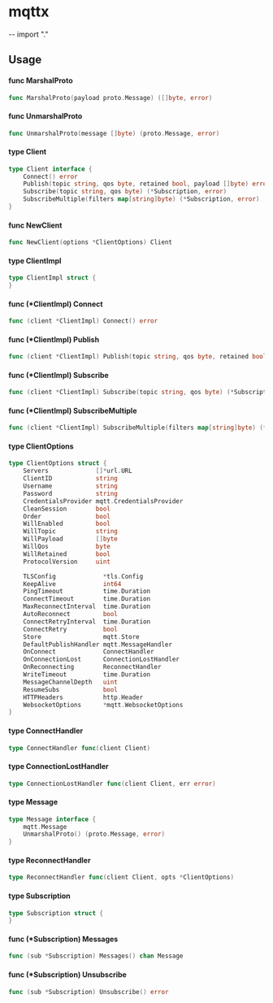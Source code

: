 # mqttx
--
    import "."


## Usage

#### func  MarshalProto

```go
func MarshalProto(payload proto.Message) ([]byte, error)
```

#### func  UnmarshalProto

```go
func UnmarshalProto(message []byte) (proto.Message, error)
```

#### type Client

```go
type Client interface {
	Connect() error
	Publish(topic string, qos byte, retained bool, payload []byte) error
	Subscribe(topic string, qos byte) (*Subscription, error)
	SubscribeMultiple(filters map[string]byte) (*Subscription, error)
}
```


#### func  NewClient

```go
func NewClient(options *ClientOptions) Client
```

#### type ClientImpl

```go
type ClientImpl struct {
}
```


#### func (*ClientImpl) Connect

```go
func (client *ClientImpl) Connect() error
```

#### func (*ClientImpl) Publish

```go
func (client *ClientImpl) Publish(topic string, qos byte, retained bool, bytes []byte) error
```

#### func (*ClientImpl) Subscribe

```go
func (client *ClientImpl) Subscribe(topic string, qos byte) (*Subscription, error)
```

#### func (*ClientImpl) SubscribeMultiple

```go
func (client *ClientImpl) SubscribeMultiple(filters map[string]byte) (*Subscription, error)
```

#### type ClientOptions

```go
type ClientOptions struct {
	Servers             []*url.URL
	ClientID            string
	Username            string
	Password            string
	CredentialsProvider mqtt.CredentialsProvider
	CleanSession        bool
	Order               bool
	WillEnabled         bool
	WillTopic           string
	WillPayload         []byte
	WillQos             byte
	WillRetained        bool
	ProtocolVersion     uint

	TLSConfig             *tls.Config
	KeepAlive             int64
	PingTimeout           time.Duration
	ConnectTimeout        time.Duration
	MaxReconnectInterval  time.Duration
	AutoReconnect         bool
	ConnectRetryInterval  time.Duration
	ConnectRetry          bool
	Store                 mqtt.Store
	DefaultPublishHandler mqtt.MessageHandler
	OnConnect             ConnectHandler
	OnConnectionLost      ConnectionLostHandler
	OnReconnecting        ReconnectHandler
	WriteTimeout          time.Duration
	MessageChannelDepth   uint
	ResumeSubs            bool
	HTTPHeaders           http.Header
	WebsocketOptions      *mqtt.WebsocketOptions
}
```


#### type ConnectHandler

```go
type ConnectHandler func(client Client)
```


#### type ConnectionLostHandler

```go
type ConnectionLostHandler func(client Client, err error)
```


#### type Message

```go
type Message interface {
	mqtt.Message
	UnmarshalProto() (proto.Message, error)
}
```


#### type ReconnectHandler

```go
type ReconnectHandler func(client Client, opts *ClientOptions)
```


#### type Subscription

```go
type Subscription struct {
}
```


#### func (*Subscription) Messages

```go
func (sub *Subscription) Messages() chan Message
```

#### func (*Subscription) Unsubscribe

```go
func (sub *Subscription) Unsubscribe() error
```
